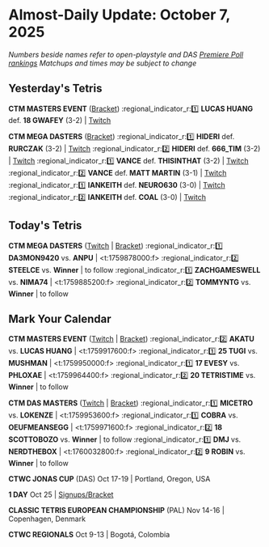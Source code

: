 # Almost-Daily Update: October 7, 2025
*Numbers beside names refer to open-playstyle and DAS [Premiere Poll rankings](https://premierepoll.wordpress.com/)*
*Matchups and times may be subject to change*

## Yesterday's Tetris
**CTM MASTERS EVENT**  ([Bracket](https://go.ctm.gg/event/ctm-october-2025/masters-event/))
:regional_indicator_r::one:  **LUCAS HUANG** def. **18 GWAFEY** (3-2)  |  [Twitch](https://www.twitch.tv/videos/2584699305?t=00h20m50s)

**CTM MEGA DASTERS**  ([Bracket](https://go.ctm.gg/event/das-masters-october-2025/das-masters/))
:regional_indicator_r::one:  **HIDERI** def. **RURCZAK** (3-2)  |  [Twitch](https://www.twitch.tv/videos/2584931112?t=00h18m11s)
:regional_indicator_r::two:  **HIDERI** def. **666_TIM** (3-2)  |  [Twitch](https://www.twitch.tv/videos/2584931112?t=01h00m23s)
:regional_indicator_r::one:  **VANCE** def. **THISINTHAT** (3-2)  |  [Twitch](https://www.twitch.tv/videos/2585097961?t=00h20m01s)
:regional_indicator_r::two:  **VANCE** def. **MATT MARTIN** (3-1)  |  [Twitch](https://www.twitch.tv/videos/2585097961?t=01h08m11s)
:regional_indicator_r::one:  **IANKEITH** def. **NEURO630** (3-0)  |  [Twitch](https://www.twitch.tv/videos/2585192436?t=00h16m18s)
:regional_indicator_r::two:  **IANKEITH** def. **COAL** (3-0)  |  [Twitch](https://www.twitch.tv/videos/2585192436?t=00h43m24s)

## Today's Tetris
**CTM MEGA DASTERS**  ([Twitch](https://twitch.tv/monthlytetris) | [Bracket](https://go.ctm.gg/event/das-masters-october-2025/das-masters/))
:regional_indicator_r::one:  **DA3MON9420** vs. **ANPU**  |  <t:1759878000:f>
:regional_indicator_r::two:  **STEELCE** vs. **Winner**  |  to follow
:regional_indicator_r::one:  **ZACHGAMESWELL** vs. **NIMA74**  |  <t:1759885200:f>
:regional_indicator_r::two:  **TOMMYNTG** vs. **Winner**  |  to follow

## Mark Your Calendar
**CTM MASTERS EVENT**  ([Twitch](https://twitch.tv/monthlytetris) | [Bracket](https://go.ctm.gg/event/ctm-october-2025/masters-event/))
:regional_indicator_r::two:  **AKATU** vs. **LUCAS HUANG**  |  <t:1759917600:f>
:regional_indicator_r::one:  **25 TUGI** vs. **MUSHMAN**  |  <t:1759950000:f>
:regional_indicator_r::one:  **17 EVESY** vs. **PHLOXAE**  |  <t:1759964400:f>
:regional_indicator_r::two:  **20 TETRISTIME** vs. **Winner**  |  to follow

**CTM DAS MASTERS**  ([Twitch](https://twitch.tv/monthlytetris) | [Bracket](https://go.ctm.gg/event/das-masters-october-2025/das-masters/))
:regional_indicator_r::one:  **MICETRO** vs. **LOKENZE**  |  <t:1759953600:f>
:regional_indicator_r::one:  **COBRA** vs. **OEUFMEANSEGG**  |  <t:1759971600:f>
:regional_indicator_r::two:  **18 SCOTTOBOZO** vs. **Winner**  |  to follow
:regional_indicator_r::one:  **DMJ** vs. **NERDTHEBOX**  |  <t:1760032800:f>
:regional_indicator_r::two:  **9 ROBIN** vs. **Winner**  |  to follow

**CTWC JONAS CUP** (DAS)
Oct 17-19  |  Portland, Oregon, USA

**1 DAY**
Oct 25  |  [Signups/Bracket](https://www.start.gg/tournament/1-day-october-2025/details)

**CLASSIC TETRIS EUROPEAN CHAMPIONSHIP** (PAL)
Nov 14-16  |  Copenhagen, Denmark

**CTWC REGIONALS**
Oct 9-13  |  Bogotá, Colombia